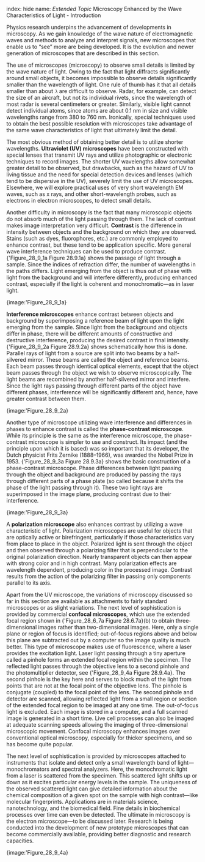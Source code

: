 index: hide
name: *Extended Topic* Microscopy Enhanced by the Wave Characteristics of Light - Introduction

Physics research underpins the advancement of developments in microscopy. As we gain knowledge of the wave nature of electromagnetic waves and methods to analyze and interpret signals, new microscopes that enable us to “see” more are being developed. It is the evolution and newer generation of microscopes that are described in this section.

The use of microscopes (microscopy) to observe small details is limited by the wave nature of light. Owing to the fact that light diffracts significantly around small objects, it becomes impossible to observe details significantly smaller than the wavelength of light. One rule of thumb has it that all details smaller than about <math xmlns:m="http://www.w3.org/1998/Math/MathML" xmlns:md="http://cnx.rice.edu/mdml" xmlns="http://cnx.rice.edu/cnxml"><semantics><mrow><mrow><mi>λ</mi></mrow><mrow/></mrow><annotation encoding="StarMath 5.0"> size 12&#123;λ&#125; &#123;&#125;</annotation></semantics></math> are difficult to observe. Radar, for example, can detect the size of an aircraft, but not its individual rivets, since the wavelength of most radar is several centimeters or greater. Similarly, visible light cannot detect individual atoms, since atoms are about 0.1 nm in size and visible wavelengths range from 380 to 760 nm. Ironically, special techniques used to obtain the best possible resolution with microscopes take advantage of the same wave characteristics of light that ultimately limit the detail.

The most obvious method of obtaining better detail is to utilize shorter wavelengths.  **Ultraviolet (UV) microscopes** have been constructed with special lenses that transmit UV rays and utilize photographic or electronic techniques to record images. The shorter UV wavelengths allow somewhat greater detail to be observed, but drawbacks, such as the hazard of UV to living tissue and the need for special detection devices and lenses (which tend to be dispersive in the UV), severely limit the use of UV microscopes. Elsewhere, we will explore practical uses of very short wavelength EM waves, such as x rays, and other short-wavelength probes, such as electrons in electron microscopes, to detect small details.

Another difficulty in microscopy is the fact that many microscopic objects do not absorb much of the light passing through them. The lack of contrast makes image interpretation very difficult.  **Contrast** is the difference in intensity between objects and the background on which they are observed. Stains (such as dyes, fluorophores, etc.) are commonly employed to enhance contrast, but these tend to be application specific. More general wave interference techniques can be used to produce contrast. {'Figure_28_9_1a Figure 28.9.1a} shows the passage of light through a sample. Since the indices of refraction differ, the number of wavelengths in the paths differs. Light emerging from the object is thus out of phase with light from the background and will interfere differently, producing enhanced contrast, especially if the light is coherent and monochromatic—as in laser light.


{image:'Figure_28_9_1a}
        

 **Interference microscopes** enhance contrast between objects and background by superimposing a reference beam of light upon the light emerging from the sample. Since light from the background and objects differ in phase, there will be different amounts of constructive and destructive interference, producing the desired contrast in final intensity. {'Figure_28_9_2a Figure 28.9.2a} shows schematically how this is done. Parallel rays of light from a source are split into two beams by a half-silvered mirror. These beams are called the object and reference beams. Each beam passes through identical optical elements, except that the object beam passes through the object we wish to observe microscopically. The light beams are recombined by another half-silvered mirror and interfere. Since the light rays passing through different parts of the object have different phases, interference will be significantly different and, hence, have greater contrast between them.


{image:'Figure_28_9_2a}
        

Another type of microscope utilizing wave interference and differences in phases to enhance contrast is called the  **phase-contrast microscope**. While its principle is the same as the interference microscope, the phase-contrast microscope is simpler to use and construct. Its impact (and the principle upon which it is based) was so important that its developer, the Dutch physicist Frits Zernike (1888–1966), was awarded the Nobel Prize in 1953. {'Figure_28_9_3a Figure 28.9.3a} shows the basic construction of a phase-contrast microscope. Phase differences between light passing through the object and background are produced by passing the rays through different parts of a phase plate (so called because it shifts the phase of the light passing through it). These two light rays are superimposed in the image plane, producing contrast due to their interference.


{image:'Figure_28_9_3a}
        

A  **polarization microscope** also enhances contrast by utilizing a wave characteristic of light. Polarization microscopes are useful for objects that are optically active or birefringent, particularly if those characteristics vary from place to place in the object. Polarized light is sent through the object and then observed through a polarizing filter that is perpendicular to the original polarization direction. Nearly transparent objects can then appear with strong color and in high contrast. Many polarization effects are wavelength dependent, producing color in the processed image. Contrast results from the action of the polarizing filter in passing only components parallel to its axis.

Apart from the UV microscope, the variations of microscopy discussed so far in this section are available as attachments to fairly standard microscopes or as slight variations. The next level of sophistication is provided by commercial  **confocal microscopes**, which use the extended focal region shown in {'Figure_28_6_7a Figure 28.6.7a}(b) to obtain three-dimensional images rather than two-dimensional images. Here, only a single plane or region of focus is identified; out-of-focus regions above and below this plane are subtracted out by a computer so the image quality is much better. This type of microscope makes use of fluorescence, where a laser provides the excitation light. Laser light passing through a tiny aperture called a pinhole forms an extended focal region within the specimen. The reflected light passes through the objective lens to a second pinhole and the photomultiplier detector, see {'Figure_28_9_4a Figure 28.9.4a}. The second pinhole is the key here and serves to block much of the light from points that are not at the focal point of the objective lens. The pinhole is conjugate (coupled) to the focal point of the lens. The second pinhole and detector are scanned, allowing reflected light from a small region or section of the extended focal region to be imaged at any one time. The out-of-focus light is excluded. Each image is stored in a computer, and a full scanned image is generated in a short time. Live cell processes can also be imaged at adequate scanning speeds allowing the imaging of three-dimensional microscopic movement. Confocal microscopy enhances images over conventional optical microscopy, especially for thicker specimens, and so has become quite popular.

The next level of sophistication is provided by microscopes attached to instruments that isolate and detect only a small wavelength band of light—monochromators and spectral analyzers. Here, the monochromatic light from a laser is scattered from the specimen. This scattered light shifts up or down as it excites particular energy levels in the sample. The uniqueness of the observed scattered light can give detailed information about the chemical composition of a given spot on the sample with high contrast—like molecular fingerprints. Applications are in materials science, nanotechnology, and the biomedical field. Fine details in biochemical processes over time can even be detected. The ultimate in microscopy is the electron microscope—to be discussed later. Research is being conducted into the development of new prototype microscopes that can become commercially available, providing better diagnostic and research capacities.


{image:'Figure_28_9_4a}
        
